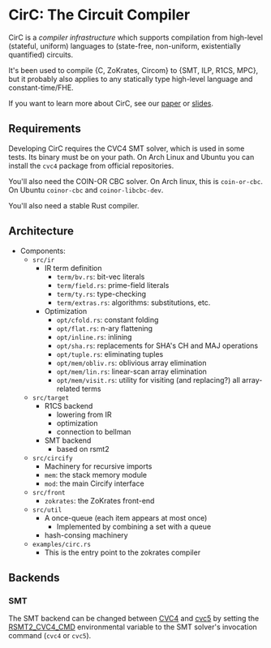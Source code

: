 # CirC: The Circuit Compiler

CirC is a *compiler infrastructure* which supports compilation from
high-level (stateful, uniform) languages to (state-free, non-uniform,
existentially quantified) circuits.

It's been used to compile {C, ZoKrates, Circom} to {SMT, ILP, R1CS,
MPC}, but it probably also applies to any statically type high-level
language and constant-time/FHE.

If you want to learn more about CirC, see our
[paper](https://circ.zk.fyi) or
[slides](https://cs.stanford.edu/~aozdemir/docs/circ.pdf).

## Requirements

Developing CirC requires the CVC4 SMT solver, which is used in some tests. Its
binary must be on your path. On Arch Linux and Ubuntu you can install the
`cvc4` package from official repositories.

You'll also need the COIN-OR CBC solver. On Arch linux, this is `coin-or-cbc`.
On Ubuntu `coinor-cbc` and `coinor-libcbc-dev`.

You'll also need a stable Rust compiler.

## Architecture

* Components:
  * `src/ir`
    * IR term definition
      * `term/bv.rs`: bit-vec literals
      * `term/field.rs`: prime-field literals
      * `term/ty.rs`: type-checking
      * `term/extras.rs`: algorithms: substitutions, etc.
    * Optimization
      * `opt/cfold.rs`: constant folding
      * `opt/flat.rs`: n-ary flattening
      * `opt/inline.rs`: inlining
      * `opt/sha.rs`: replacements for SHA's CH and MAJ operations
      * `opt/tuple.rs`: eliminating tuples
      * `opt/mem/obliv.rs`: oblivious array elimination
      * `opt/mem/lin.rs`: linear-scan array elimination
      * `opt/mem/visit.rs`: utility for visiting (and replacing?) all
         array-related terms
  * `src/target`
    * R1CS backend
      * lowering from IR
      * optimization
      * connection to bellman
    * SMT backend
      * based on rsmt2
  * `src/circify`
    * Machinery for recursive imports
    * `mem`: the stack memory module
    * `mod`: the main Circify interface
  * `src/front`
    * `zokrates`: the ZoKrates front-end
  * `src/util`
    * A once-queue (each item appears at most once)
      * Implemented by combining a set with a queue
    * hash-consing machinery
  * `examples/circ.rs`
    * This is the entry point to the zokrates compiler

## Backends

### SMT

The SMT backend can be changed between [CVC4](https://cvc4.github.io/)
and [cvc5](https://cvc5.github.io/) by setting the
[RSMT2_CVC4_CMD](https://docs.rs/rsmt2/latest/rsmt2/conf/constant.CVC4_ENV_VAR.html)
environmental variable to the SMT solver's invocation command (`cvc4` or
`cvc5`).
